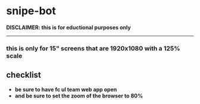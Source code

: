 # snipe-bot

<b>DISCLAIMER: <b>this is for eductional purposes only

-------------------------

### <b>this is only for 15" screens that are 1920x1080 with a 125% scale<b>

## checklist
- be sure to have fc ul team web app open
- and be sure to set the zoom of the browser to 80% 
